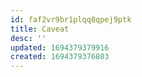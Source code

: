 ```yaml
---
id: faf2vr9br1plqq8qpej9ptk
title: Caveat
desc: ''
updated: 1694379379916
created: 1694379376803
---
```


